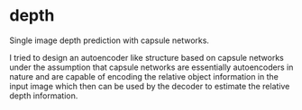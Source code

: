 # depth

Single image depth prediction with capsule networks.

I tried to design an autoencoder like structure based on capsule networks under the assumption that 
capsule networks are essentially autoencoders in nature and are capable of encoding the relative object 
information in the input image which then can be used by the decoder to estimate the relative depth information.
